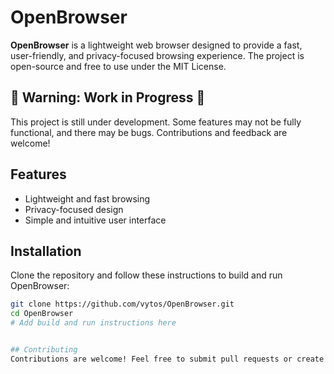 # OpenBrowser

**OpenBrowser** is a lightweight web browser designed to provide a fast, user-friendly, and privacy-focused browsing experience. The project is open-source and free to use under the MIT License.

## 🚧 Warning: Work in Progress 🚧
This project is still under development. Some features may not be fully functional, and there may be bugs. Contributions and feedback are welcome!

## Features
- Lightweight and fast browsing
- Privacy-focused design
- Simple and intuitive user interface

## Installation
Clone the repository and follow these instructions to build and run OpenBrowser:

```bash
git clone https://github.com/vytos/OpenBrowser.git
cd OpenBrowser
# Add build and run instructions here


## Contributing
Contributions are welcome! Feel free to submit pull requests or create issues for suggestions or bug reports.
